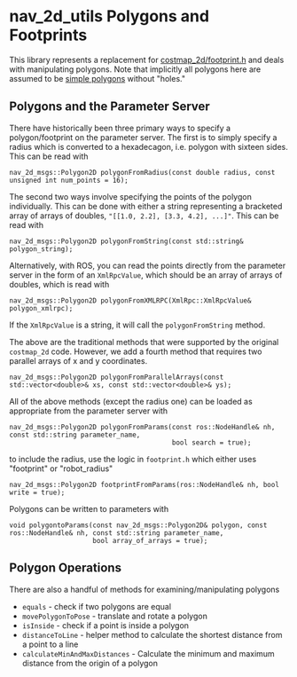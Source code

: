 # nav_2d_utils Polygons and Footprints
This library represents a replacement for [costmap_2d/footprint.h](https://github.com/ros-planning/navigation/blob/a2837b5a9dc6dd4b4da176fca7d899d6a3722bf8/costmap_2d/include/costmap_2d/footprint.h) and deals with manipulating polygons. Note that implicitly all polygons here are assumed to be [simple polygons](https://en.wikipedia.org/wiki/Simple_polygon) without "holes."

## Polygons and the Parameter Server
There have historically been three primary ways to specify a polygon/footprint on the parameter server. The first is to simply specify a radius which is converted to a hexadecagon, i.e. polygon with sixteen sides. This can be read with
```
nav_2d_msgs::Polygon2D polygonFromRadius(const double radius, const unsigned int num_points = 16);
```

The second two ways involve specifying the points of the polygon individually. This can be done with either a string representing a bracketed array of arrays of doubles, `"[[1.0, 2.2], [3.3, 4.2], ...]"`. This can be read with

```
nav_2d_msgs::Polygon2D polygonFromString(const std::string& polygon_string);
```

Alternatively, with ROS, you can read the points directly from the parameter server in the form of an `XmlRpcValue`, which should be an array of arrays of doubles, which is read with

```
nav_2d_msgs::Polygon2D polygonFromXMLRPC(XmlRpc::XmlRpcValue& polygon_xmlrpc);
```

If the `XmlRpcValue` is a string, it will call the `polygonFromString` method.

The above are the traditional methods that were supported by the original `costmap_2d` code. However, we add a fourth method that requires two parallel arrays of x and y coordinates.

```
nav_2d_msgs::Polygon2D polygonFromParallelArrays(const std::vector<double>& xs, const std::vector<double>& ys);
```

All of the above methods (except the radius one) can be loaded as appropriate from the parameter server with
```
nav_2d_msgs::Polygon2D polygonFromParams(const ros::NodeHandle& nh, const std::string parameter_name,
                                         bool search = true);
```
to include the radius, use the logic in `footprint.h` which either uses "footprint" or "robot_radius"
```
nav_2d_msgs::Polygon2D footprintFromParams(ros::NodeHandle& nh, bool write = true);
```

Polygons can be written to parameters with
```
void polygontoParams(const nav_2d_msgs::Polygon2D& polygon, const ros::NodeHandle& nh, const std::string parameter_name,
                     bool array_of_arrays = true);
```

## Polygon Operations
There are also a handful of methods for examining/manipulating polygons
 * `equals` - check if two polygons are equal
 * `movePolygonToPose` - translate and rotate a polygon
 * `isInside` - check if a point is inside a polygon
 * `distanceToLine` - helper method to calculate the shortest distance from a point to a line
 * `calculateMinAndMaxDistances` - Calculate the minimum and maximum distance from the origin of a polygon
